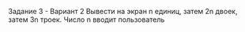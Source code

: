 Задание 3 - Вариант 2
Вывести на экран n единиц, затем 2n двоек, затем 3n троек. Число n вводит пользователь
